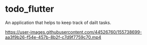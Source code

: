 # todo_flutter

An application that helps to keep track of dailt tasks.




https://user-images.githubusercontent.com/44526760/155738699-aa3f9b26-f54e-457b-8b2f-c7d9f7759c70.mp4

